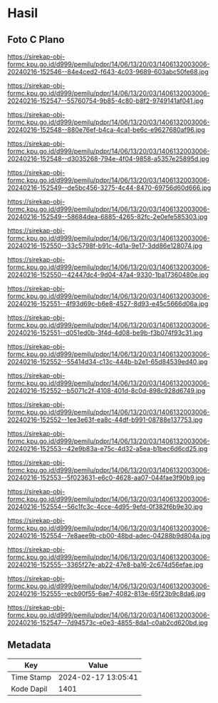 # Hasil

## Foto C Plano

https://sirekap-obj-formc.kpu.go.id/d999/pemilu/pdpr/14/06/13/20/03/1406132003006-20240216-152546--84e4ced2-f643-4c03-9689-603abc50fe68.jpg

https://sirekap-obj-formc.kpu.go.id/d999/pemilu/pdpr/14/06/13/20/03/1406132003006-20240216-152547--55760754-9b85-4c80-b8f2-9749141af041.jpg

https://sirekap-obj-formc.kpu.go.id/d999/pemilu/pdpr/14/06/13/20/03/1406132003006-20240216-152548--880e76ef-b4ca-4ca1-be6c-e9627680af96.jpg

https://sirekap-obj-formc.kpu.go.id/d999/pemilu/pdpr/14/06/13/20/03/1406132003006-20240216-152548--d3035268-794e-4f04-9858-a5357e25895d.jpg

https://sirekap-obj-formc.kpu.go.id/d999/pemilu/pdpr/14/06/13/20/03/1406132003006-20240216-152549--de5bc456-3275-4c44-8470-69756d60d666.jpg

https://sirekap-obj-formc.kpu.go.id/d999/pemilu/pdpr/14/06/13/20/03/1406132003006-20240216-152549--58684dea-6885-4265-82fc-2e0efe585303.jpg

https://sirekap-obj-formc.kpu.go.id/d999/pemilu/pdpr/14/06/13/20/03/1406132003006-20240216-152550--33c5798f-b91c-4d1a-9e17-3dd86e128074.jpg

https://sirekap-obj-formc.kpu.go.id/d999/pemilu/pdpr/14/06/13/20/03/1406132003006-20240216-152550--42447dc4-9d04-47a4-9330-1ba17360480e.jpg

https://sirekap-obj-formc.kpu.go.id/d999/pemilu/pdpr/14/06/13/20/03/1406132003006-20240216-152551--4f93d69c-b6e8-4527-8d93-e45c5666d06a.jpg

https://sirekap-obj-formc.kpu.go.id/d999/pemilu/pdpr/14/06/13/20/03/1406132003006-20240216-152551--d051ed0b-3f4d-4d08-be9b-f3b074f93c31.jpg

https://sirekap-obj-formc.kpu.go.id/d999/pemilu/pdpr/14/06/13/20/03/1406132003006-20240216-152552--55414d34-c13c-444b-b2e1-65d84539ed40.jpg

https://sirekap-obj-formc.kpu.go.id/d999/pemilu/pdpr/14/06/13/20/03/1406132003006-20240216-152552--b5071c2f-4108-401d-8c0d-898c928d6749.jpg

https://sirekap-obj-formc.kpu.go.id/d999/pemilu/pdpr/14/06/13/20/03/1406132003006-20240216-152552--1ee3e63f-ea8c-44df-b991-08788e137753.jpg

https://sirekap-obj-formc.kpu.go.id/d999/pemilu/pdpr/14/06/13/20/03/1406132003006-20240216-152553--42e9b83a-e75c-4d32-a5ea-b1bec6d6cd25.jpg

https://sirekap-obj-formc.kpu.go.id/d999/pemilu/pdpr/14/06/13/20/03/1406132003006-20240216-152553--5f023631-e6c0-4628-aa07-044fae3f90b9.jpg

https://sirekap-obj-formc.kpu.go.id/d999/pemilu/pdpr/14/06/13/20/03/1406132003006-20240216-152554--56c1fc3c-4cce-4d95-9efd-0f382f6b9e30.jpg

https://sirekap-obj-formc.kpu.go.id/d999/pemilu/pdpr/14/06/13/20/03/1406132003006-20240216-152554--7e8aee9b-cb00-48bd-adec-04288b9d804a.jpg

https://sirekap-obj-formc.kpu.go.id/d999/pemilu/pdpr/14/06/13/20/03/1406132003006-20240216-152555--3365f27e-ab22-47e8-ba16-2c674d56efae.jpg

https://sirekap-obj-formc.kpu.go.id/d999/pemilu/pdpr/14/06/13/20/03/1406132003006-20240216-152555--ecb90f55-6ae7-4082-813e-65f23b9c8da6.jpg

https://sirekap-obj-formc.kpu.go.id/d999/pemilu/pdpr/14/06/13/20/03/1406132003006-20240216-152547--7d94573c-e0e3-4855-8da1-c0ab2cd620bd.jpg


## Metadata

| Key        | Value               |
| ---------- | ------------------- |
| Time Stamp | 2024-02-17 13:05:41 |
| Kode Dapil | 1401                |



